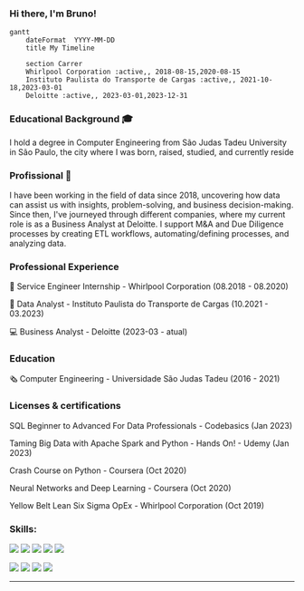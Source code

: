 ### Hi there, I'm Bruno!

```mermaid
gantt
    dateFormat  YYYY-MM-DD
    title My Timeline

    section Carrer
    Whirlpool Corporation :active,, 2018-08-15,2020-08-15
    Instituto Paulista do Transporte de Cargas :active,, 2021-10-18,2023-03-01
    Deloitte :active,, 2023-03-01,2023-12-31  
```
### Educational Background 🎓
I hold a degree in Computer Engineering from São Judas Tadeu University in São Paulo, the city where I was born, raised, studied, and currently reside


### Profissional 🏢
I have been working in the field of data since 2018, uncovering how data can assist us with insights, problem-solving, and business decision-making. Since then, I've journeyed through different companies, where my current role is as a Business Analyst at Deloitte. I support M&A and Due Diligence processes by creating ETL workflows, automating/defining processes, and analyzing data.


### Professional Experience

🛒 Service Engineer Internship - Whirlpool Corporation (08.2018 - 08.2020) <br> 

📘 Data Analyst - Instituto Paulista do Transporte de Cargas  (10.2021 - 03.2023)  <br>

💻 Business Analyst - Deloitte  (2023-03 - atual)  <br>

### Education

🗞️ Computer Engineering - Universidade São Judas Tadeu (2016 - 2021)


### Licenses & certifications
SQL Beginner to Advanced For Data Professionals - Codebasics (Jan 2023) <br> 

Taming Big Data with Apache Spark and Python - Hands On! - Udemy (Jan 2023) <br> 

Crash Course on Python - Coursera (Oct 2020) <br> 

Neural Networks and Deep Learning - Coursera (Oct 2020) <br> 

Yellow Belt Lean Six Sigma OpEx - Whirlpool Corporation (Oct 2019) <br> 

 
### Skills:

<p align='left'>
  
  <img src="https://img.shields.io/badge/Pandas-2C2D72?style=for-the-badge&logo=pandas&logoColor=white" />
  <img src="https://img.shields.io/badge/Python-FFD43B?style=for-the-badge&logo=python&logoColor=darkgreen" />
  <img src="https://img.shields.io/badge/Numpy-777BB4?style=for-the-badge&logo=numpy&logoColor=white" />
  <img src="https://img.shields.io/badge/Microsoft_Excel-217346?style=for-the-badge&logo=microsoft-excel&logoColor=white" />
  <img src="https://img.shields.io/badge/Google%20Sheets-34A853?style=for-the-badge&logo=google-sheets&logoColor=white" />
  
  
</p>

<p align='left'>
  
  <img src="https://img.shields.io/badge/MySQL-00000F?style=for-the-badge&logo=mysql&logoColor=white" />
  <img src="https://img.shields.io/badge/PowerBI-F2C811?style=for-the-badge&logo=Power%20BI&logoColor=white" />
  <img src="https://img.shields.io/badge/Amazon_AWS-232F3E?style=for-the-badge&logo=amazon-aws&logoColor=white" />
  <img src="https://img.shields.io/badge/PostgreSQL-316192?style=for-the-badge&logo=postgresql&logoColor=white" />

 
</p>



---







